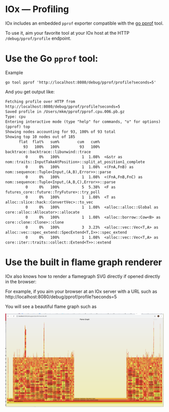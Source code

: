 # IOx — Profiling

IOx includes an embedded `pprof` exporter compatible with the [go pprof](https://golang.org/pkg/net/http/pprof/) tool.

To use it, aim your favorite tool at your IOx host at the HTTP `/debug/pprof/profile` endpoint.

# Use the Go `pprof` tool:

Example

```shell
go tool pprof 'http://localhost:8080/debug/pprof/profile?seconds=5'
```

And you get output like:

```
Fetching profile over HTTP from http://localhost:8080/debug/pprof/profile?seconds=5
Saved profile in /Users/mkm/pprof/pprof.cpu.006.pb.gz
Type: cpu
Entering interactive mode (type "help" for commands, "o" for options)
(pprof) top
Showing nodes accounting for 93, 100% of 93 total
Showing top 10 nodes out of 185
      flat  flat%   sum%        cum   cum%
        93   100%   100%         93   100%  backtrace::backtrace::libunwind::trace
         0     0%   100%          1  1.08%  <&str as nom::traits::InputTakeAtPosition>::split_at_position1_complete
         0     0%   100%          1  1.08%  <(FnA,FnB) as nom::sequence::Tuple<Input,(A,B),Error>>::parse
         0     0%   100%          1  1.08%  <(FnA,FnB,FnC) as nom::sequence::Tuple<Input,(A,B,C),Error>>::parse
         0     0%   100%          5  5.38%  <F as futures_core::future::TryFuture>::try_poll
         0     0%   100%          1  1.08%  <T as alloc::slice::hack::ConvertVec>::to_vec
         0     0%   100%          1  1.08%  <alloc::alloc::Global as core::alloc::Allocator>::allocate
         0     0%   100%          1  1.08%  <alloc::borrow::Cow<B> as core::clone::Clone>::clone
         0     0%   100%          3  3.23%  <alloc::vec::Vec<T,A> as alloc::vec::spec_extend::SpecExtend<T,I>>::spec_extend
         0     0%   100%          1  1.08%  <alloc::vec::Vec<T,A> as core::iter::traits::collect::Extend<T>>::extend
```

# Use the built in flame graph renderer

IOx also knows how to render a flamegraph SVG directly if opened directly in the browser:

For example, if you aim your browser at an IOx server with a URL such as http://localhost:8080/debug/pprof/profile?seconds=5

You will see a beautiful flame graph such as

![Flame Graph](images/flame_graph.png)

